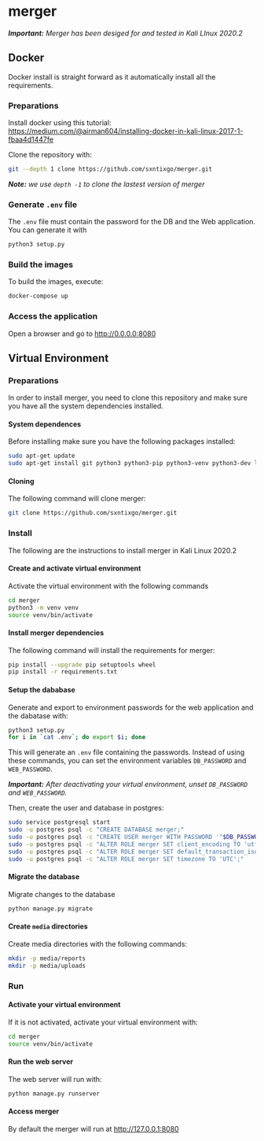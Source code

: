 # merger
***Important:** Merger has been desiged for and tested in Kali LInux 2020.2*

## Docker

Docker install is straight forward as it automatically install all the requirements.

### Preparations

Install docker using this tutorial: https://medium.com/@airman604/installing-docker-in-kali-linux-2017-1-fbaa4d1447fe

Clone the repository with:

```bash
git --depth 1 clone https://github.com/sxntixgo/merger.git
```

***Note:** we use `depth -1` to clone the lastest version of merger*

### Generate `.env` file

The `.env` file must contain the password for the DB and the Web application. You can generate it with

```bash
python3 setup.py
```

### Build the images

To build the images, execute:

```bash
docker-compose up
```

### Access the application

Open a browser and go to http://0.0.0.0:8080

## Virtual Environment

### Preparations
In order to install merger, you need to clone this repository and make sure you have all the system dependencies installed.

#### System dependences

Before installing make sure you have the following packages installed:

```bash
sudo apt-get update
sudo apt-get install git python3 python3-pip python3-venv python3-dev libpq-dev postgresql openssl -y
```

#### Cloning

The following command will clone merger:

```bash
git clone https://github.com/sxntixgo/merger.git
```

### Install
The following are the instructions to install merger in Kali Linux 2020.2

#### Create and activate virtual environment

Activate the virtual environment with the following commands

```bash
cd merger
python3 -m venv venv
source venv/bin/activate
```

#### Install merger dependencies

The following command will install the requirements for merger:

```bash
pip install --upgrade pip setuptools wheel
pip install -r requirements.txt
```

#### Setup the dababase

Generate and export to environment passwords for the web application and the dabatase with:

```bash
python3 setup.py
for i in `cat .env`; do export $i; done
```
This will generate an `.env` file containing the passwords. Instead of using these commands, you can set the environment variables `DB_PASSWORD` and `WEB_PASSWORD`.

***Important:** After deactivating your virtual environment, unset `DB_PASSWORD` and `WEB_PASSWORD`.*

Then, create the user and database in postgres:

```bash
sudo service postgresql start
sudo -u postgres psql -c "CREATE DATABASE merger;"
sudo -u postgres psql -c "CREATE USER merger WITH PASSWORD '"$DB_PASSWORD"';"
sudo -u postgres psql -c "ALTER ROLE merger SET client_encoding TO 'utf8';"
sudo -u postgres psql -c "ALTER ROLE merger SET default_transaction_isolation TO 'read committed';"
sudo -u postgres psql -c "ALTER ROLE merger SET timezone TO 'UTC';"
```

#### Migrate the database

Migrate changes to the database

```bash
python manage.py migrate
```

#### Create `media` directories

Create media directories with the following commands:

```bash
mkdir -p media/reports
mkdir -p media/uploads
```

### Run

#### Activate your virtual environment
If it is not activated, activate your virtual environment with:

```bash
cd merger
source venv/bin/activate
```

#### Run the web server

The web server will run with:

```bash
python manage.py runserver
```

#### Access merger

By default the merger will run at http://127.0.0.1:8080